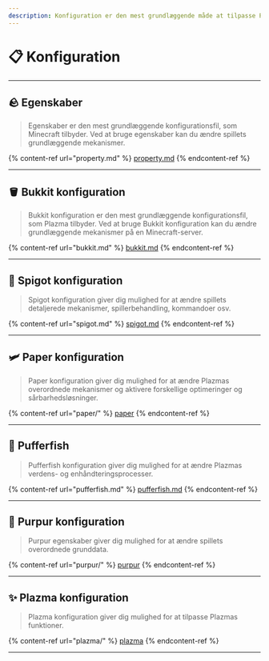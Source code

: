 ```yaml
---
description: Konfiguration er den mest grundlæggende måde at tilpasse Plazma på.
---
```


# 📋 Konfiguration

***

## 🪨 Egenskaber <a href="#id-1" id="id-1"></a>

> Egenskaber er den mest grundlæggende konfigurationsfil, som Minecraft tilbyder.
> Ved at bruge egenskaber kan du ændre spillets grundlæggende mekanismer.

{% content-ref url="property.md" %}
[property.md](property.md)
{% endcontent-ref %}

***

## 🪣 Bukkit konfiguration <a href="#id-2" id="id-2"></a>

> Bukkit konfiguration er den mest grundlæggende konfigurationsfil, som Plazma tilbyder.
> Ved at bruge Bukkit konfiguration kan du ændre grundlæggende mekanismer på en Minecraft-server.

{% content-ref url="bukkit.md" %}
[bukkit.md](bukkit.md)
{% endcontent-ref %}

***

## 🚰 Spigot konfiguration <a href="#id-3" id="id-3"></a>

> Spigot konfiguration giver dig mulighed for at ændre spillets detaljerede mekanismer, spillerbehandling, kommandoer osv.

{% content-ref url="spigot.md" %}
[spigot.md](spigot.md)
{% endcontent-ref %}

***

## 🛩️ Paper konfiguration <a href="#id-4" id="id-4"></a>

> Paper konfiguration giver dig mulighed for at ændre Plazmas overordnede mekanismer og aktivere forskellige optimeringer og sårbarhedsløsninger.

{% content-ref url="paper/" %}
[paper](paper/)
{% endcontent-ref %}

***

## 🐡 Pufferfish <a href="#id-6" id="id-6"></a>

> Pufferfish konfiguration giver dig mulighed for at ændre Plazmas verdens- og enhåndteringsprocesser.

{% content-ref url="pufferfish.md" %}
[pufferfish.md](pufferfish.md)
{% endcontent-ref %}

***

## 🦑 Purpur konfiguration <a href="#id-7" id="id-7"></a>

> Purpur egenskaber giver dig mulighed for at ændre spillets overordnede grunddata.

{% content-ref url="purpur/" %}
[purpur](purpur/)
{% endcontent-ref %}

***

## ✨ Plazma konfiguration <a href="#id-8" id="id-8"></a>

> Plazma konfiguration giver dig mulighed for at tilpasse Plazmas funktioner.

{% content-ref url="plazma/" %}
[plazma](plazma/)
{% endcontent-ref %}

***
